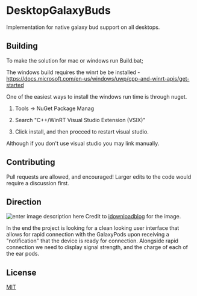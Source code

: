 
# DesktopGalaxyBuds

Implementation for native galaxy bud support on all desktops.

  

## Building

To make the solution for mac or windows run Build.bat;

  

The windows build requires the winrt be be installed - https://docs.microsoft.com/en-us/windows/uwp/cpp-and-winrt-apis/get-started

One of the easiest ways to install the windows run time is through nuget.

1. Tools -> NuGet Package Manag

2. Search "C++/WinRT Visual Studio Extension (VSIX)"

3. Click install, and then procced to restart visual studio.

  

Although if you don't use visual studio you may link manually.

  

## Contributing

Pull requests are allowed, and encouraged! Larger edits to the code would require a discussion first.

  

## Direction
![enter image description here](https://media.idownloadblog.com/wp-content/uploads/2019/01/AirBuddy-Popup.png)
Credit to [idownloadblog](https://www.idownloadblog.com/2019/01/29/airbuddy-brings-proper-airpods-support-to-the-mac/) for the image.

In the end the project is looking for a clean looking user interface that allows for rapid connection with the GalaxyPods upon receiving a "notification" that the device is ready for connection. Alongside rapid connection we need to display signal strength, and the charge of each of the ear pods.

## License
[MIT](https://choosealicense.com/licenses/mit/)